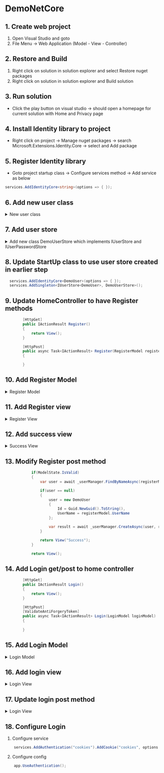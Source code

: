 # DemoNetCore

## 1. Create web project 
   1. Open Visual Studio and goto 
   1. File Menu -> Web Application (Model - View - Controller)
   
## 2. Restore and Build
   1. Right click on solution in solution explorer and select Restore nuget packages 
   2. Right click on solution in solution explorer and Build solution

## 3. Run solution
* Click the play button on visual studio -> should open a homepage for current solution with Home and Privacy page

## 4. Install Identity library to project 
* Right click on project -> Manage nuget packages -> search Microsoft.Extensions.Identity.Core -> select and Add package

## 5. Register Identity library 
* Goto project startup class -> Configure services method -> Add service as below 
```C#
services.AddIdentityCore<string>(options => { });
```

## 6. Add new user class 
<details> 
  <summary>New user class</summary>

```C#
    public class DemoUser
    {
        
        public string Id { get; set; }
        public string UserName { get; set; }
        public string NormalizedUserName { get; set; }
        public string PasswordHash { get; set; }
    }
```
</details> 

## 7. Add user store 
<details> 
  <summary>Add new class DemoUserStore which implements IUserStore<DemoUser> and IUserPasswordStore </summary>

```C#
using System.Collections.Generic;
using System.Linq;
using System.Threading;
using System.Threading.Tasks;
using Microsoft.AspNetCore.Identity;

namespace DemoNetCore
{
    public class DemoUserStore : IUserStore<DemoUser>, IUserPasswordStore<DemoUser>
    {
        private List<DemoUser> users = new List<DemoUser>();

        public DemoUserStore()
        {
        }

        public Task<IdentityResult> CreateAsync(DemoUser user, CancellationToken cancellationToken)
        {
            users.Add(user);
            return Task.FromResult(IdentityResult.Success);
        }

        public Task<IdentityResult> DeleteAsync(DemoUser user, CancellationToken cancellationToken)
        {
            users.Remove(user);
            return Task.FromResult(IdentityResult.Success);
        }

        public void Dispose()
        { 
        }

        public Task<DemoUser> FindByIdAsync(string userId, CancellationToken cancellationToken)
        {
            return Task.FromResult(users.FirstOrDefault(x => x.Id == userId));
        }

        public Task<DemoUser> FindByNameAsync(string normalizedUserName, CancellationToken cancellationToken)
        {
            return Task.FromResult(users.FirstOrDefault(x => x.NormalizedUserName == normalizedUserName));
        }

        public Task<string> GetNormalizedUserNameAsync(DemoUser user, CancellationToken cancellationToken)
        {
            return Task.FromResult(user.NormalizedUserName);
        }

        public Task<string> GetPasswordHashAsync(DemoUser user, CancellationToken cancellationToken)
        {
            return Task.FromResult(user.PasswordHash);
        }

        public Task<string> GetUserIdAsync(DemoUser user, CancellationToken cancellationToken)
        {
            return Task.FromResult(user.Id);
        }

        public Task<string> GetUserNameAsync(DemoUser user, CancellationToken cancellationToken)
        {
            return Task.FromResult(user.UserName);
        }

        public Task<bool> HasPasswordAsync(DemoUser user, CancellationToken cancellationToken)
        {
            return Task.FromResult(user.PasswordHash != null);
        }

        public Task SetNormalizedUserNameAsync(DemoUser user, string normalizedName, CancellationToken cancellationToken)
        {
            return Task.FromResult(user.NormalizedUserName = normalizedName);
        }

        public Task SetPasswordHashAsync(DemoUser user, string passwordHash, CancellationToken cancellationToken)
        {
            return Task.FromResult(user.PasswordHash = passwordHash);
        }

        public Task SetUserNameAsync(DemoUser user, string userName, CancellationToken cancellationToken)
        {
            return Task.FromResult(user.UserName = userName);
        }

        public Task<IdentityResult> UpdateAsync(DemoUser user, CancellationToken cancellationToken)
        {
            throw new System.NotImplementedException();
        }
    }
}

```
</details>

## 8. Update StartUp class to use user store created in earlier step

```C#
  services.AddIdentityCore<DemoUser>(options => { });
  services.AddSingleton<IUserStore<DemoUser>, DemoUserStore>();
```

## 9. Update HomeController to have Register methods
```C#
        [HttpGet]
        public IActionResult Register()
        {
            return View();
        }

        [HttpPost]
        public async Task<IActionResult> Register(RegisterModel registerModel)
        {

        }
```

## 10. Add Register Model
<details> 
  <summary>Register Model </summary>

```C#
    public class RegisterModel
    {
       public string UserName { get; set; }

       [DataType(DataType.Password)]
       public string Password { get; set; }

        [Compare("Password")]
        [DataType(DataType.Password)]
        public string ConfirmPassword { get; set; }
    }
```
</details>

## 11. Add Register view

<details> 
  <summary>Register View </summary>

```HTML
@model RegisterModel

<div class="row">
    <div class="col-sm-8 col-sm-offset-2">
        <h1 class="text-center">Register</h1>

        <form asp-action="Register" method="post" class="form-horizontal">
            <div class="form-group">
                <label asp-for="UserName" class="col-sm-2"></label>
                <div class="col-sm-10">
                    <input asp-for="UserName" class="form-control" />
                </div>
            </div>
            <div class="form-group">
                <label asp-for="Password" class="col-sm-2"></label>
                <div class="col-sm-10">
                    <input asp-for="Password" class="form-control" />
                </div>
            </div>
            <div class="form-group">
                <label asp-for="ConfirmPassword" class="col-sm-2"></label>
                <div class="col-sm-10">
                    <input asp-for="ConfirmPassword" class="form-control" />
                </div>
            </div>
            <div><button type="submit" class="btn btn-primary">Submit</button></div>
            <div asp-validation-summary="All"></div>
        </form>
    </div>
</div> 

```
</details>

## 12. Add success view 
<details> 
  <summary>Success View </summary>

```HTML
<div class="alert alert-success">
    <p>Success!!!</p>
</div>
```
</details>

## 13. Modify Register post method

```C#
            if(ModelState.IsValid)
            {
                var user = await _userManager.FindByNameAsync(registerModel.UserName);

                if(user == null)
                {
                    user = new DemoUser
                    {
                        Id = Guid.NewGuid().ToString(),
                        UserName = registerModel.UserName
                    };

                    var result = await _userManager.CreateAsync(user, registerModel.Password);
                }

                return View("Success");
            }

            return View();  
```
## 14. Add Login get/post to home controller


```C#
        [HttpGet]
        public IActionResult Login()
        {
            return View();
        }

        [HttpPost]
        [ValidateAntiForgeryToken]
        public async Task<IActionResult> Login(LoginModel loginModel)
        {
            
        }
```

## 15. Add Login Model

<details> 
  <summary>Login Model</summary>

```C#
    public class LoginModel
    {
        public string UserName { get; set; }

        [DataType(DataType.Password)]
        public string Password { get; set; }
    }
```
</details>

## 16. Add login view

<details> 
  <summary>Login View </summary>

```HTML
@model LoginModel

<div class="row">
    <div class="col-xs-8 col-xs-offset-2">
        <h1 class="text-center">Login</h1>

        <form asp-action="Login" method="post" class="form-horizontal">
            <div class="form-group">
                <label asp-for="UserName" class="col-sm-2"></label>
                <div class="col-sm-10">
                    <input asp-for="UserName" class="form-control" />
                </div>
            </div>
            <div class="form-group">
                <label asp-for="Password" class="col-sm-2"></label>
                <div class="col-sm-10">
                    <input asp-for="Password" class="form-control" />
                </div>
            </div>
            <button type="submit" class="btn btn-primary">Submit</button>
            <div asp-validation-summary="All"></div>
        </form>
    </div>
</div> 

```
</details>

## 17. Update login post method

<details> 
  <summary>Login View </summary>

```C#
            if (ModelState.IsValid)
            {
                var user = await _userManager.FindByNameAsync(loginModel.UserName);

                if(user != null && await _userManager.CheckPasswordAsync(user, loginModel.Password))
                {
                    var identity = new ClaimsIdentity("cookies");
                    identity.AddClaim(new Claim(ClaimTypes.NameIdentifier, user.Id));
                    identity.AddClaim(new Claim(ClaimTypes.Name, user.UserName));

                    await HttpContext.SignInAsync("cookies", new ClaimsPrincipal(identity));

                    return RedirectToAction("Index");
                }

                ModelState.AddModelError("", "Invalid username or password");
            }

            return View();

```
</details>

## 18. Configure Login 
  1. Configure service 

```C#
    services.AddAuthentication("cookies").AddCookie("cookies", options => options.LoginPath = "/Home/Login");
```

  2. Configure config

```C#
    app.UseAuthentication();
```
